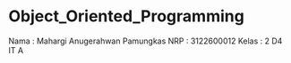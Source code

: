 # Object_Oriented_Programming
Nama : Mahargi Anugerahwan Pamungkas
NRP : 3122600012
Kelas : 2 D4 IT A
